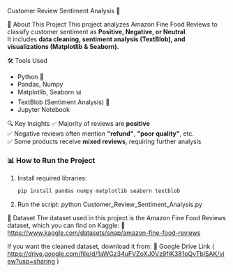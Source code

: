 Customer Review Sentiment Analysis 🚀

📌 About This Project
This project analyzes Amazon Fine Food Reviews to classify customer sentiment as **Positive, Negative, or Neutral**.  
It includes **data cleaning, sentiment analysis (TextBlob), and visualizations (Matplotlib & Seaborn).**

🛠️ Tools Used
- Python 🐍
- Pandas, Numpy
- Matplotlib, Seaborn 📊
- TextBlob (Sentiment Analysis) 💬
- Jupyter Notebook

🔍 Key Insights
✅ Majority of reviews are **positive**  
✅ Negative reviews often mention **"refund"**, **"poor quality"**, etc.  
✅ Some products receive **mixed reviews**, requiring further analysis  

### 📊 How to Run the Project
1. Install required libraries:
   ```sh
   pip install pandas numpy matplotlib seaborn textblob
2. Run the script:
   python Customer_Review_Sentiment_Analysis.py

📂 Dataset
The dataset used in this project is the Amazon Fine Food Reviews dataset, which you can find on Kaggle:
🔗 https://www.kaggle.com/datasets/snap/amazon-fine-food-reviews

If you want the cleaned dataset, download it from:
📂 Google Drive Link ( https://drive.google.com/file/d/1aWGz34uFVZoXJ0Vz9fIK381oQvTblSAK/view?usp=sharing )


   
